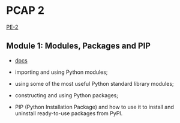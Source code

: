 # PCAP 2
[PE-2](https://edube.org/learn/pe-2/)

## Module 1: Modules, Packages and PIP

- [docs](./docs/module_1.md)

- importing and using Python modules;
- using some of the most useful Python standard library modules;
- constructing and using Python packages;
- PIP (Python Installation Package) and how to use it to install and uninstall ready-to-use packages from PyPI.

